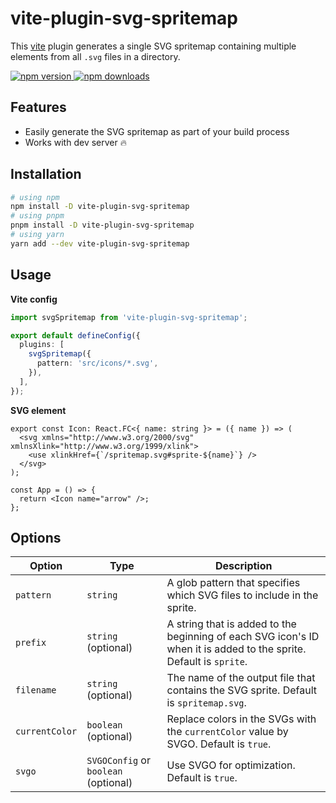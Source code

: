# vite-plugin-svg-spritemap

This [vite](https://vitejs.dev/) plugin generates a single SVG spritemap containing multiple <symbol> elements from all `.svg` files in a directory.

<a href="https://www.npmjs.com/package/vite-plugin-svg-spritemap">
  <img alt="npm version" src="https://img.shields.io/npm/v/vite-plugin-svg-spritemap.svg?style=flat-square" />
</a>
<a href="https://www.npmjs.com/package/vite-plugin-svg-spritemap">
  <img alt="npm downloads" src="https://img.shields.io/npm/dm/vite-plugin-svg-spritemap.svg?style=flat-square" />
</a>

## Features

- Easily generate the SVG spritemap as part of your build process
- Works with dev server 🔥

## Installation

```bash
# using npm
npm install -D vite-plugin-svg-spritemap
# using pnpm
pnpm install -D vite-plugin-svg-spritemap
# using yarn
yarn add --dev vite-plugin-svg-spritemap
```

## Usage

**Vite config**

```ts
import svgSpritemap from 'vite-plugin-svg-spritemap';

export default defineConfig({
  plugins: [
    svgSpritemap({
      pattern: 'src/icons/*.svg',
    }),
  ],
});
```

**SVG element**

```tsx
export const Icon: React.FC<{ name: string }> = ({ name }) => (
  <svg xmlns="http://www.w3.org/2000/svg" xmlnsXlink="http://www.w3.org/1999/xlink">
    <use xlinkHref={`/spritemap.svg#sprite-${name}`} />
  </svg>
);

const App = () => {
  return <Icon name="arrow" />;
};
```

## Options

| Option         | Type                                 | Description                                                                                                        |
| -------------- | ------------------------------------ | ------------------------------------------------------------------------------------------------------------------ |
| `pattern`      | `string`                             | A glob pattern that specifies which SVG files to include in the sprite.                                            |
| `prefix`       | `string` (optional)                  | A string that is added to the beginning of each SVG icon's ID when it is added to the sprite. Default is `sprite`. |
| `filename`     | `string` (optional)                  | The name of the output file that contains the SVG sprite. Default is `spritemap.svg`.                              |
| `currentColor` | `boolean` (optional)                 | Replace colors in the SVGs with the `currentColor` value by SVGO. Default is `true`.                               |
| `svgo`         | `SVGOConfig` or `boolean` (optional) | Use SVGO for optimization. Default is `true`.                                                                      |
